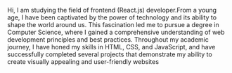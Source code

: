 Hi, I am studying the field of frontend (React.js) developer.From a young age, I have been captivated by the power of technology and its ability to shape the world around us. This fascination led me to pursue a degree in Computer Science, where I gained a comprehensive understanding of web development principles and best practices. Throughout my academic journey, I have honed my skills in HTML, CSS, and JavaScript, and have successfully completed several projects that demonstrate my ability to create visually appealing and user-friendly websites
